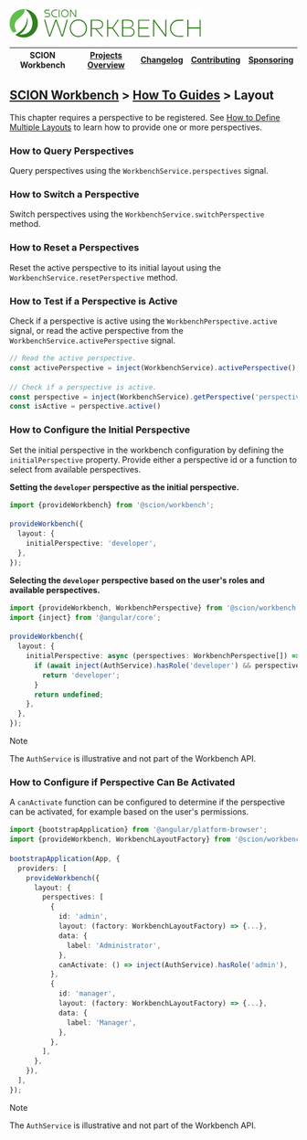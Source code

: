 <a href="/README.md"><img src="/resources/branding/scion-workbench-banner.svg" height="50" alt="SCION Workbench"></a>

| SCION Workbench | [Projects Overview][menu-projects-overview] | [Changelog][menu-changelog] | [Contributing][menu-contributing] | [Sponsoring][menu-sponsoring] |  
|-----------------|---------------------------------------------|-----------------------------|-----------------------------------|-------------------------------|

## [SCION Workbench][menu-home] > [How To Guides][menu-how-to] > Layout

This chapter requires a perspective to be registered. See [How to Define Multiple Layouts][link-how-to-define-multiple-layouts] to learn how to provide one or more perspectives.

### How to Query Perspectives
Query perspectives using the `WorkbenchService.perspectives` signal.

### How to Switch a Perspective
Switch perspectives using the `WorkbenchService.switchPerspective` method.

### How to Reset a Perspectives
Reset the active perspective to its initial layout using the `WorkbenchService.resetPerspective` method.

### How to Test if a Perspective is Active
Check if a perspective is active using the `WorkbenchPerspective.active` signal, or read the active perspective from the `WorkbenchService.activePerspective` signal.

```ts
// Read the active perspective.
const activePerspective = inject(WorkbenchService).activePerspective();

// Check if a perspective is active.
const perspective = inject(WorkbenchService).getPerspective('perspective');
const isActive = perspective.active()
```

### How to Configure the Initial Perspective
Set the initial perspective in the workbench configuration by defining the `initialPerspective` property. Provide either a perspective id or a function to select from available perspectives.

**Setting the `developer` perspective as the initial perspective.**
```ts
import {provideWorkbench} from '@scion/workbench';

provideWorkbench({
  layout: {
    initialPerspective: 'developer',
  },
});
```

**Selecting the `developer` perspective based on the user's roles and available perspectives.**

```ts
import {provideWorkbench, WorkbenchPerspective} from '@scion/workbench';
import {inject} from '@angular/core';

provideWorkbench({
  layout: {
    initialPerspective: async (perspectives: WorkbenchPerspective[]) => {
      if (await inject(AuthService).hasRole('developer') && perspectives.some(perspective => perspective.id === 'developer')) {
        return 'developer';
      }
      return undefined;
    },
  },
});
```

> [!NOTE]
> The `AuthService` is illustrative and not part of the Workbench API. 

### How to Configure if Perspective Can Be Activated
A `canActivate` function can be configured to determine if the perspective can be activated, for example based on the user's permissions.

```ts
import {bootstrapApplication} from '@angular/platform-browser';
import {provideWorkbench, WorkbenchLayoutFactory} from '@scion/workbench';

bootstrapApplication(App, {
  providers: [
    provideWorkbench({
      layout: {
        perspectives: [
          {
            id: 'admin',
            layout: (factory: WorkbenchLayoutFactory) => {...},
            data: {
              label: 'Administrator',
            },
            canActivate: () => inject(AuthService).hasRole('admin'),
          },
          {
            id: 'manager',
            layout: (factory: WorkbenchLayoutFactory) => {...},
            data: {
              label: 'Manager',
            },
          },
        ],
      },
    }),
  ],
});
```

> [!NOTE]
> The `AuthService` is illustrative and not part of the Workbench API.

[link-how-to-define-multiple-layouts]: /docs/site/howto/how-to-define-layout.md#how-to-define-multiple-layouts

[menu-how-to]: /docs/site/howto/how-to.md

[menu-home]: /README.md
[menu-projects-overview]: /docs/site/projects-overview.md
[menu-changelog]: /docs/site/changelog.md
[menu-contributing]: /CONTRIBUTING.md
[menu-sponsoring]: /docs/site/sponsoring.md
